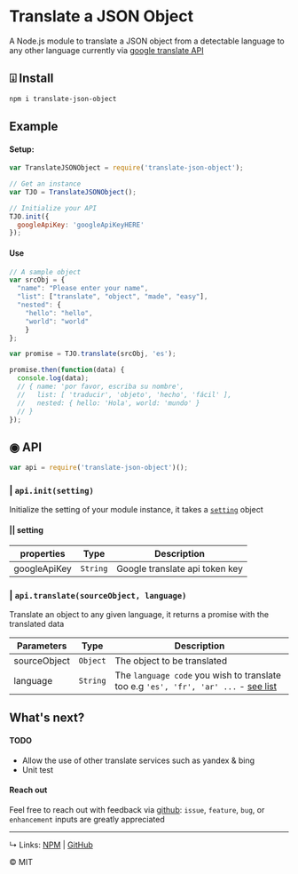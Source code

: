 # Translate a JSON Object

A Node.js module to translate a JSON object from a detectable language to any other language currently via [google translate API](https://cloud.google.com/translate/docs)

## ⍗ Install

```bash
npm i translate-json-object
```

## Example

#### Setup:

```javascript
var TranslateJSONObject = require('translate-json-object');

// Get an instance
var TJO = TranslateJSONObject();

// Initialize your API
TJO.init({
  googleApiKey: 'googleApiKeyHERE'
});
```

#### Use

```javascript
// A sample object
var srcObj = {
  "name": "Please enter your name",
  "list": ["translate", "object", "made", "easy"],
  "nested": {
    "hello": "hello",
    "world": "world"
    }
};

var promise = TJO.translate(srcObj, 'es');

promise.then(function(data) {
  console.log(data);
  // { name: 'por favor, escriba su nombre',
  //   list: [ 'traducir', 'objeto', 'hecho', 'fácil' ],
  //   nested: { hello: 'Hola', world: 'mundo' }
  // }
});

```
## ◉ API

```javascript
var api = require('translate-json-object')();
```

### | `api.init(setting)`

Initialize the setting of your module instance, it takes a [`setting`](#setting) object

#### || setting

| properties    | Type      | Description  
| ------------- |---------- | --------------
| googleApiKey  | `String`  | Google translate api token key


### | `api.translate(sourceObject, language)`

Translate an object to any given language, it returns a promise with the translated data

| Parameters    | Type     | Description  
| ------------- | -------- | --------------
| sourceObject  | `Object` | The object to be translated
| language      | `String` | The `language code` you wish to translate too e.g `'es', 'fr', 'ar' ...` - [see list](https://tech.yandex.com/translate/doc/dg/concepts/langs-docpage)

## What's next?
#### TODO

* Allow the use of other translate services such as yandex & bing
* Unit test


#### Reach out

Feel free to reach out with feedback via [github](https://github.com/KhaledMohamedP/translate-json-object/issues): `issue`, `feature`, `bug`, or `enhancement` inputs are greatly appreciated

____

↳ Links: [NPM](https://www.npmjs.com/package/translate-json-object) | [GitHub](https://github.com/KhaledMohamedP/translate-json-object)

© MIT
